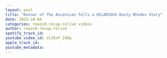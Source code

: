 ```yaml
---
layout: post
title: "Konnor of The Ascension Tells a HILARIOUS Dusty Rhodes Story"
date: 2023-10-04
categories: rewind-recap-relive videos
author: rewind-recap-relive
spotify_track_id: 
youtube_video_id: sS3GxP_Z48g
apple_track_id: 
youtube_metadata: 
---
```

